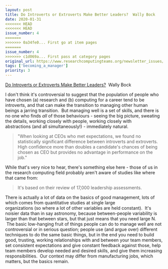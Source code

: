 ```yaml
---
layout: post
title: Do Introverts or Extroverts Make Better Leaders?  Wally Bock
date: 2020-01-31
<<<<<<< HEAD
<<<<<<< HEAD
issue_number: 4
=======
>>>>>>> 0a34fe0... First go at item pages
=======
issue_number: 4
>>>>>>> c1d069a... First pass at category pages
original_url: https://www.researchcomputingteams.org/newsletter_issues/0004
tags: ['becoming_a_manager']
priority: 3
---
```


<!-- markdownlint-disable MD033 -->
<!-- markdownlint-disable MD041 -->
<!-- markdownlint-disable MD049 -->

[Do Introverts or Extroverts Make Better Leaders?](https://www.threestarleadership.com/personal-development/do-introverts-or-extroverts-make-better-leaders)  Wally Bock

I don't think it's controversial to suggest that the population of people who have chosen (a) research and (b) computing for a career tend to be introverts, and that can make the transition to managing other human beings a jarring transition.  But managing well is a set of skills, and there is no one who finds *all* of those behaviours - seeing the big picture, sweating the details, working closely with people, working closely with abstractions (and all simultaneously!) - immediately natural.

> "When looking at CEOs who met expectations, we found no statistically significant difference between introverts and extroverts. High confidence more than doubles a candidate's chances of being chosen as CEO but provides no advantage in performance on the job."

While that's very nice to hear, there's something else here - those of us in the research computing field probably aren't aware of studies like where that came from:

> It's based on their review of 17,000 leadership assessments.

There is actually a lot of data on the basics of good management, lots of which comes from quantitative studies at single large organizations (so where a lot of other variables are held constant).  It's noisier data than in say astronomy, because between-people variability is larger than that between stars, but that just means that you need large N.  The basic low-hanging fruit of things people can do to manage well are not controversial or in serious question; people use (and argue over) different techniques to do the same basic things, but in the end you need to build good, trusting, working relationships with and between your team members, set consistent expectations and give constant feedback against those, help team members develop needed and desired skills, and give them increasing responsibilities.  Our context may differ from manufacturing jobs, which matters, but the basics remain.
